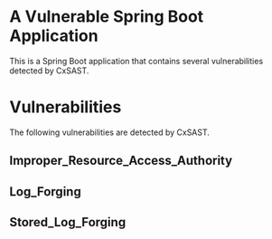 # A Vulnerable Spring Boot Application

This is a Spring Boot application that contains several
vulnerabilities detected by CxSAST.

# Vulnerabilities

The following vulnerabilities are detected by CxSAST.

## Improper_Resource_Access_Authority

## Log_Forging

## Stored_Log_Forging